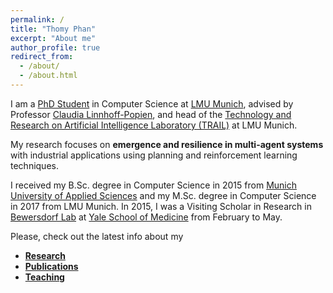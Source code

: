 ```yaml
---
permalink: /
title: "Thomy Phan"
excerpt: "About me"
author_profile: true
redirect_from: 
  - /about/
  - /about.html
---
```


I am a [PhD Student](https://www.mobile.ifi.lmu.de/team/thomy-phan/) in Computer Science at [LMU Munich](https://www.lmu.de/en/index.html), advised by Professor [Claudia Linnhoff-Popien](https://www.mobile.ifi.lmu.de/team/claudia-linnhoff-popien/), and head of the [Technology and Research on Artificial Intelligence Laboratory (TRAIL)](https://www.mobile.ifi.lmu.de/ai-lab/) at LMU Munich. 

My research focuses on **emergence and resilience in multi-agent systems** with industrial applications using planning and reinforcement learning techniques.

I received my B.Sc. degree in Computer Science in 2015 from [Munich University of Applied Sciences](https://www.hm.edu/en/index.en.html) and my M.Sc. degree in Computer Science in 2017 from LMU Munich. In 2015, I was a Visiting Scholar in Research in [Bewersdorf Lab](http://www.bewersdorflab.org) at [Yale School of Medicine](https://medicine.yale.edu) from February to May.

Please, check out the latest info about my
* [**Research**](https://thomyphan.github.io/research/)
* [**Publications**](https://thomyphan.github.io/publications/)
* [**Teaching**](https://thomyphan.github.io/teaching/)

